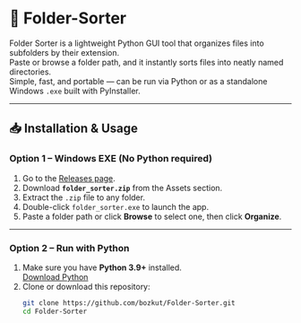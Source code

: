 # 📂 Folder-Sorter

Folder Sorter is a lightweight Python GUI tool that organizes files into subfolders by their extension.  
Paste or browse a folder path, and it instantly sorts files into neatly named directories.  
Simple, fast, and portable — can be run via Python or as a standalone Windows `.exe` built with PyInstaller.

---

## 📥 Installation & Usage

### **Option 1 – Windows EXE (No Python required)**
1. Go to the [Releases page](../../releases/latest).
2. Download **`folder_sorter.zip`** from the Assets section.
3. Extract the `.zip` file to any folder.
4. Double-click `folder_sorter.exe` to launch the app.
5. Paste a folder path or click **Browse** to select one, then click **Organize**.

---

### **Option 2 – Run with Python**
1. Make sure you have **Python 3.9+** installed.  
   [Download Python](https://www.python.org/downloads/)
2. Clone or download this repository:
   ```bash
   git clone https://github.com/bozkut/Folder-Sorter.git
   cd Folder-Sorter
